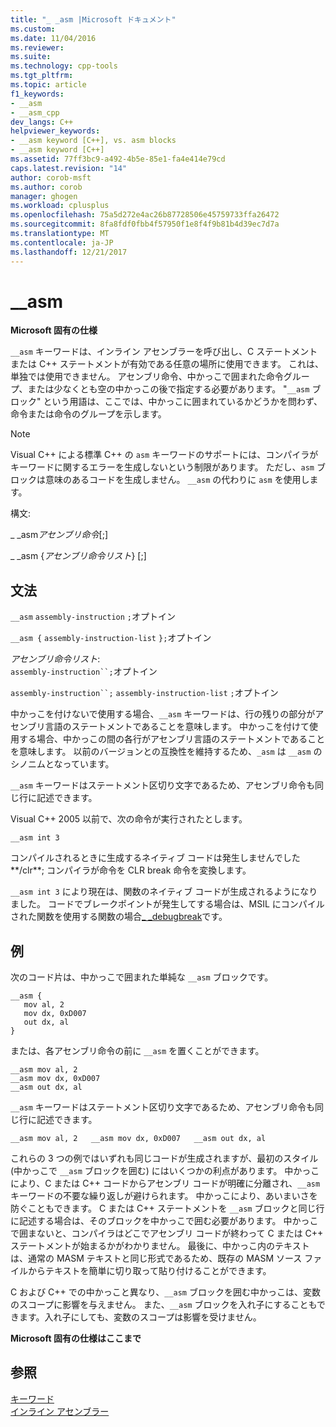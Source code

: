 ```yaml
---
title: "_ _asm |Microsoft ドキュメント"
ms.custom: 
ms.date: 11/04/2016
ms.reviewer: 
ms.suite: 
ms.technology: cpp-tools
ms.tgt_pltfrm: 
ms.topic: article
f1_keywords:
- __asm
- __asm_cpp
dev_langs: C++
helpviewer_keywords:
- __asm keyword [C++], vs. asm blocks
- __asm keyword [C++]
ms.assetid: 77ff3bc9-a492-4b5e-85e1-fa4e414e79cd
caps.latest.revision: "14"
author: corob-msft
ms.author: corob
manager: ghogen
ms.workload: cplusplus
ms.openlocfilehash: 75a5d272e4ac26b87728506e45759733ffa26472
ms.sourcegitcommit: 8fa8fdf0fbb4f57950f1e8f4f9b81b4d39ec7d7a
ms.translationtype: MT
ms.contentlocale: ja-JP
ms.lasthandoff: 12/21/2017
---
```

# <a name="asm"></a>__asm
**Microsoft 固有の仕様**  
  
 `__asm` キーワードは、インライン アセンブラーを呼び出し、C ステートメントまたは C++ ステートメントが有効である任意の場所に使用できます。 これは、単独では使用できません。 アセンブリ命令、中かっこで囲まれた命令グループ、または少なくとも空の中かっこの後で指定する必要があります。 "`__asm` ブロック" という用語は、ここでは、中かっこに囲まれているかどうかを問わず、命令または命令のグループを示します。  
  
> [!NOTE]
>  Visual C++ による標準 C++ の `asm` キーワードのサポートには、コンパイラがキーワードに関するエラーを生成しないという制限があります。 ただし、`asm` ブロックは意味のあるコードを生成しません。 `__asm` の代わりに `asm` を使用します。  
  
 構文:  
  
 _ _asm*アセンブリ命令*[;]  
  
 _ _asm {*アセンブリ命令リスト*} [;]  
  
## <a name="grammar"></a>文法  
 `__asm`  `assembly-instruction`  `;`オプトイン  
  
 `__asm {`  `assembly-instruction-list`  `};`オプトイン  
  
 *アセンブリ命令リスト*:  
 `assembly-instruction``;`オプトイン  
  
 `assembly-instruction``;` `assembly-instruction-list` `;`オプトイン  
  
 中かっこを付けないで使用する場合、`__asm` キーワードは、行の残りの部分がアセンブリ言語のステートメントであることを意味します。 中かっこを付けて使用する場合、中かっこの間の各行がアセンブリ言語のステートメントであることを意味します。 以前のバージョンとの互換性を維持するため、`_asm` は `__asm` のシノニムとなっています。  
  
 `__asm` キーワードはステートメント区切り文字であるため、アセンブリ命令も同じ行に記述できます。  
  
 Visual C++ 2005 以前で、次の命令が実行されたとします。  
  
```  
__asm int 3  
```  
  
 コンパイルされるときに生成するネイティブ コードは発生しませんでした**/clr**; コンパイラが命令を CLR break 命令を変換します。  
  
 `__asm int 3` により現在は、関数のネイティブ コードが生成されるようになりました。 コードでブレークポイントが発生してする場合は、MSIL にコンパイルされた関数を使用する関数の場合[_ _debugbreak](../../intrinsics/debugbreak.md)です。  
  
## <a name="example"></a>例  
 次のコード片は、中かっこで囲まれた単純な `__asm` ブロックです。  
  
```  
__asm {  
   mov al, 2  
   mov dx, 0xD007  
   out dx, al  
}  
```  
  
 または、各アセンブリ命令の前に `__asm` を置くことができます。  
  
```  
__asm mov al, 2  
__asm mov dx, 0xD007  
__asm out dx, al  
```  
  
 `__asm` キーワードはステートメント区切り文字であるため、アセンブリ命令も同じ行に記述できます。  
  
```  
__asm mov al, 2   __asm mov dx, 0xD007   __asm out dx, al  
```  
  
 これらの 3 つの例ではいずれも同じコードが生成されますが、最初のスタイル (中かっこで `__asm` ブロックを囲む) にはいくつかの利点があります。 中かっこにより、C または C++ コードからアセンブリ コードが明確に分離され、`__asm` キーワードの不要な繰り返しが避けられます。 中かっこにより、あいまいさを防ぐこともできます。 C または C++ ステートメントを `__asm` ブロックと同じ行に記述する場合は、そのブロックを中かっこで囲む必要があります。 中かっこで囲まないと、コンパイラはどこでアセンブリ コードが終わって C または C++ ステートメントが始まるかがわかりません。 最後に、中かっこ内のテキストは、通常の MASM テキストと同じ形式であるため、既存の MASM ソース ファイルからテキストを簡単に切り取って貼り付けることができます。  
  
 C および C++ での中かっこと異なり、`__asm` ブロックを囲む中かっこは、変数のスコープに影響を与えません。 また、`__asm` ブロックを入れ子にすることもできます。入れ子にしても、変数のスコープは影響を受けません。  
  
 **Microsoft 固有の仕様はここまで**  
  
## <a name="see-also"></a>参照  
 [キーワード](../../cpp/keywords-cpp.md)   
 [インライン アセンブラー](../../assembler/inline/inline-assembler.md)